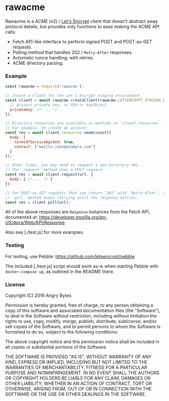 # rawacme

Rawacme is a ACME (v2) / [Let's Encrypt] client that doesn't abstract away
protocol details, but provides only functions to ease making the ACME API
calls:

- Fetch API-like interface to perform signed POST and POST-as-GET requests.
- Polling method that handles 202 / `Retry-After` responses.
- Automatic nonce handling, with retries.
- ACME directory parsing.

[let's encrypt]: https://letsencrypt.org/

### Example

```js
const rawacme = require('rawacme');

// Create a client for the Let's Encrypt staging environment.
const client = await rawacme.createClient(rawacme.LETSENCRYPT_STAGING_URL, {
  // Account private key, as PEM or KeyObject.
  privateKey: /* ... */
});

// Directory resources are available as methods on `client.resources`.
// For example, to create an account:
const res = await client.resources.newAccount({
  body: {
    termsOfServiceAgreed: true,
    contact: ["mailto:john@example.com"]
  }
});

// Other times, you may need to request a non-directory URL.
// The `request` method does a POST request:
const res = await client.request(url, {
  body: { /* ... */ }
});

// For POST-as-GET requests that can return `202` with `Retry-After`, the
// `poll` method keeps retrying until the response settles.
const res = client.poll(url);
```

All of the above responses are `Response` instances from the Fetch API,
documented at: https://developer.mozilla.org/en-US/docs/Web/API/Response

Also see [./test.js] for more examples.

### Testing

For testing, use Pebble: https://github.com/letsencrypt/pebble

The included [./test.js] script should work as-is when starting Pebble with
`docker-compose up`, as outlined in the README there.

### License

Copyright (C) 2019 Angry Bytes

Permission is hereby granted, free of charge, to any person obtaining a copy of
this software and associated documentation files (the "Software"), to deal in
the Software without restriction, including without limitation the rights to
use, copy, modify, merge, publish, distribute, sublicense, and/or sell copies
of the Software, and to permit persons to whom the Software is furnished to do
so, subject to the following conditions:

The above copyright notice and this permission notice shall be included in all
copies or substantial portions of the Software.

THE SOFTWARE IS PROVIDED "AS IS", WITHOUT WARRANTY OF ANY KIND, EXPRESS OR
IMPLIED, INCLUDING BUT NOT LIMITED TO THE WARRANTIES OF MERCHANTABILITY,
FITNESS FOR A PARTICULAR PURPOSE AND NONINFRINGEMENT. IN NO EVENT SHALL THE
AUTHORS OR COPYRIGHT HOLDERS BE LIABLE FOR ANY CLAIM, DAMAGES OR OTHER
LIABILITY, WHETHER IN AN ACTION OF CONTRACT, TORT OR OTHERWISE, ARISING FROM,
OUT OF OR IN CONNECTION WITH THE SOFTWARE OR THE USE OR OTHER DEALINGS IN THE
SOFTWARE.
